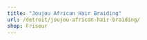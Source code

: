 ```yaml
---
title: "Joujou African Hair Braiding"
url: /detroit/joujou-african-hair-braiding/
shop: Friseur
---
```

